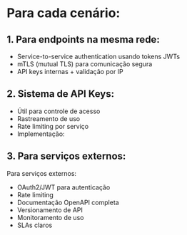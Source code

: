 # Para cada cenário:

## 1. Para endpoints na mesma rede:
- Service-to-service authentication usando tokens JWTs
- mTLS (mutual TLS) para comunicação segura
- API keys internas + validação por IP

## 2. Sistema de API Keys:
- Útil para controle de acesso
- Rastreamento de uso
- Rate limiting por serviço
- Implementação:

## 3. Para serviços externos:
Para serviços externos:
- OAuth2/JWT para autenticação
- Rate limiting
- Documentação OpenAPI completa
- Versionamento de API
- Monitoramento de uso
- SLAs claros